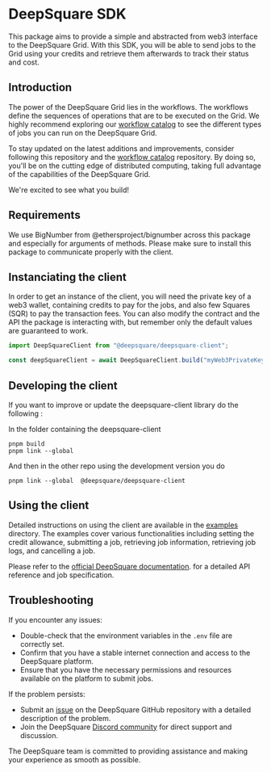 # DeepSquare SDK

This package aims to provide a simple and abstracted from web3 interface to the DeepSquare Grid. With this SDK, you will
be able to send jobs to the Grid using your credits and retrieve them afterwards to track their status and cost.

## Introduction 

The power of the DeepSquare Grid lies in the workflows. The workflows define the sequences of operations that are to be executed on the Grid. We highly recommend exploring our [workflow catalog](https://github.com/deepsquare-io/workflow-catalog) to see the different types of jobs you can run on the DeepSquare Grid.

To stay updated on the latest additions and improvements, consider following this repository and the [workflow catalog](https://github.com/deepsquare-io/workflow-catalog) repository. By doing so, you'll be on the cutting edge of distributed computing, taking full advantage of the capabilities of the DeepSquare Grid.

We're excited to see what you build!

## Requirements

We use BigNumber from @ethersproject/bignumber across this package and especially for arguments of methods. Please make
sure to install this package to communicate properly with the client.

## Instanciating the client

In order to get an instance of the client, you will need the private key of a web3 wallet, containing credits to pay for
the jobs, and also few Squares (SQR) to pay the transaction fees. You can also modify the contract and the API the
package is interacting with, but remember only the default values are guaranteed to work.

```typescript
import DeepSquareClient from "@deepsquare/deepsquare-client";

const deepSquareClient = await DeepSquareClient.build("myWeb3PrivateKey");
```

## Developing the client

If you want to improve or update the deepsquare-client library do the following :

In the folder containing the deepsquare-client

```
pnpm build
pnpm link --global
```

And then in the other repo using the development version you do

```
pnpm link --global  @deepsquare/deepsquare-client
```

## Using the client

Detailed instructions on using the client are available in the [examples](./examples) directory. The examples cover various functionalities including setting the credit allowance, submitting a job, retrieving job information, retrieving job logs, and cancelling a job.

Please refer to the [official DeepSquare documentation](https://docs.deepsquare.run/docs/deploy-deepsquare/workflow-api-reference/job). for a detailed API reference and job specification.



## Troubleshooting

If you encounter any issues:

- Double-check that the environment variables in the `.env` file are correctly set.
- Confirm that you have a stable internet connection and access to the DeepSquare platform.
- Ensure that you have the necessary permissions and resources available on the platform to submit jobs.

If the problem persists:

- Submit an [issue](https://github.com/deepsquare-io/deepsquare-client/issues) on the DeepSquare GitHub repository with a detailed description of the problem.
- Join the DeepSquare [Discord community](https://discord.gg/vZGcf7kx) for direct support and discussion.

The DeepSquare team is committed to providing assistance and making your experience as smooth as possible.


